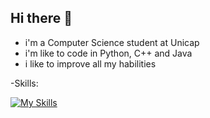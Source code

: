 ## Hi there 👋
- i'm a Computer Science student at Unicap
- i'm like to code in Python, C++ and Java
- i like to improve all my habilities

-Skills:

[![My Skills](https://skillicons.dev/icons?i=py,java,cpp,vim,flutter&perline=3)](https://skillicons.dev)
<!--
**luisfteixeira11/luisfteixeira11** is a ✨ _special_ ✨ repository because its `README.md` (this file) appears on your GitHub profile.

Here are some ideas to get you started:

- 🔭 I’m currently working on ...
- 🌱 I’m currently learning ...
- 👯 I’m looking to collaborate on ...
- 🤔 I’m looking for help with ...
- 💬 Ask me about ...
- 📫 How to reach me: ...
- 😄 Pronouns: ...
- ⚡ Fun fact: ...
-->

